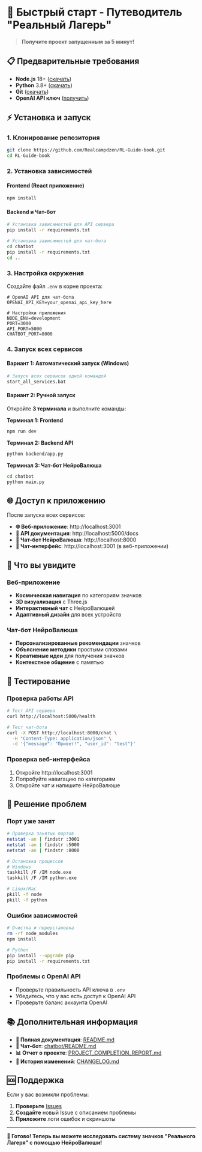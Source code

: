 # 🚀 Быстрый старт - Путеводитель "Реальный Лагерь"

> **Получите проект запущенным за 5 минут!**

## 📋 Предварительные требования

- **Node.js** 18+ ([скачать](https://nodejs.org/))
- **Python** 3.8+ ([скачать](https://python.org/))
- **Git** ([скачать](https://git-scm.com/))
- **OpenAI API ключ** ([получить](https://platform.openai.com/api-keys))

## ⚡ Установка и запуск

### 1. Клонирование репозитория
```bash
git clone https://github.com/Realcampdzen/RL-Guide-book.git
cd RL-Guide-book
```

### 2. Установка зависимостей

#### Frontend (React приложение)
```bash
npm install
```

#### Backend и Чат-бот
```bash
# Установка зависимостей для API сервера
pip install -r requirements.txt

# Установка зависимостей для чат-бота
cd chatbot
pip install -r requirements.txt
cd ..
```

### 3. Настройка окружения

Создайте файл `.env` в корне проекта:
```env
# OpenAI API для чат-бота
OPENAI_API_KEY=your_openai_api_key_here

# Настройки приложения
NODE_ENV=development
PORT=3000
API_PORT=5000
CHATBOT_PORT=8000
```

### 4. Запуск всех сервисов

#### Вариант 1: Автоматический запуск (Windows)
```bash
# Запуск всех сервисов одной командой
start_all_services.bat
```

#### Вариант 2: Ручной запуск

Откройте **3 терминала** и выполните команды:

**Терминал 1: Frontend**
```bash
npm run dev
```

**Терминал 2: Backend API**
```bash
python backend/app.py
```

**Терминал 3: Чат-бот НейроВалюша**
```bash
cd chatbot
python main.py
```

## 🌐 Доступ к приложению

После запуска всех сервисов:

- **🌐 Веб-приложение**: http://localhost:3001
- **🔧 API документация**: http://localhost:5000/docs
- **🤖 Чат-бот НейроВалюша**: http://localhost:8000
- **💬 Чат-интерфейс**: http://localhost:3001 (в веб-приложении)

## 🎯 Что вы увидите

### Веб-приложение
- **Космическая навигация** по категориям значков
- **3D визуализация** с Three.js
- **Интерактивный чат** с НейроВалюшей
- **Адаптивный дизайн** для всех устройств

### Чат-бот НейроВалюша
- **Персонализированные рекомендации** значков
- **Объяснение методики** простыми словами
- **Креативные идеи** для получения значков
- **Контекстное общение** с памятью

## 🧪 Тестирование

### Проверка работы API
```bash
# Тест API сервера
curl http://localhost:5000/health

# Тест чат-бота
curl -X POST http://localhost:8000/chat \
  -H "Content-Type: application/json" \
  -d '{"message": "Привет!", "user_id": "test"}'
```

### Проверка веб-интерфейса
1. Откройте http://localhost:3001
2. Попробуйте навигацию по категориям
3. Откройте чат и напишите НейроВалюше

## 🐛 Решение проблем

### Порт уже занят
```bash
# Проверка занятых портов
netstat -an | findstr :3001
netstat -an | findstr :5000
netstat -an | findstr :8000

# Остановка процессов
# Windows
taskkill /F /IM node.exe
taskkill /F /IM python.exe

# Linux/Mac
pkill -f node
pkill -f python
```

### Ошибки зависимостей
```bash
# Очистка и переустановка
rm -rf node_modules
npm install

# Python
pip install --upgrade pip
pip install -r requirements.txt
```

### Проблемы с OpenAI API
- Проверьте правильность API ключа в `.env`
- Убедитесь, что у вас есть доступ к OpenAI API
- Проверьте баланс аккаунта OpenAI

## 📚 Дополнительная информация

- **📖 Полная документация**: [README.md](./README.md)
- **🤖 Чат-бот**: [chatbot/README.md](./chatbot/README.md)
- **📊 Отчет о проекте**: [PROJECT_COMPLETION_REPORT.md](./PROJECT_COMPLETION_REPORT.md)
- **🔄 История изменений**: [CHANGELOG.md](./CHANGELOG.md)

## 🆘 Поддержка

Если у вас возникли проблемы:

1. **Проверьте** [Issues](https://github.com/Realcampdzen/RL-Guide-book/issues)
2. **Создайте** новый Issue с описанием проблемы
3. **Приложите** логи ошибок и скриншоты

---

**🎉 Готово! Теперь вы можете исследовать систему значков "Реального Лагеря" с помощью НейроВалюши!**